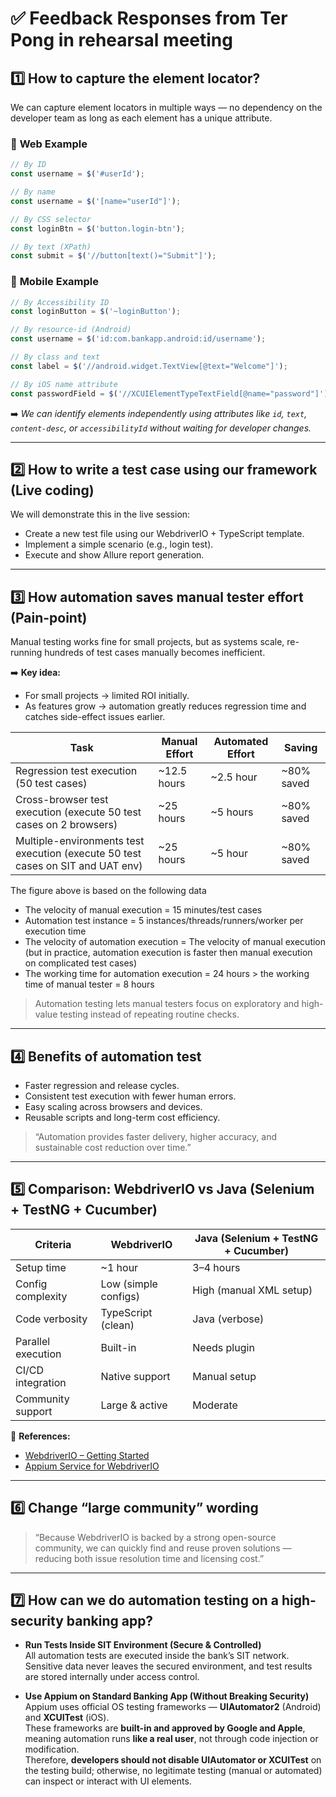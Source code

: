 # ✅ Feedback Responses from Ter Pong in rehearsal meeting

## **1️⃣ How to capture the element locator?**
We can capture element locators in multiple ways — no dependency on the developer team as long as each element has a unique attribute.

### 🔹 **Web Example**
```js
// By ID
const username = $('#userId');

// By name
const username = $('[name="userId"]');

// By CSS selector
const loginBtn = $('button.login-btn');

// By text (XPath)
const submit = $('//button[text()="Submit"]');
```

### 🔹 **Mobile Example**
```js
// By Accessibility ID
const loginButton = $('~loginButton');

// By resource-id (Android)
const username = $('id:com.bankapp.android:id/username');

// By class and text
const label = $('//android.widget.TextView[@text="Welcome"]');

// By iOS name attribute
const passwordField = $('//XCUIElementTypeTextField[@name="password"]');
```

➡️ *We can identify elements independently using attributes like `id`, `text`, `content-desc`, or `accessibilityId` without waiting for developer changes.*

---

## **2️⃣ How to write a test case using our framework (Live coding)**
We will demonstrate this in the live session:  
- Create a new test file using our WebdriverIO + TypeScript template.  
- Implement a simple scenario (e.g., login test).  
- Execute and show Allure report generation.

---

## **3️⃣ How automation saves manual tester effort (Pain-point)**
Manual testing works fine for small projects, but as systems scale, re-running hundreds of test cases manually becomes inefficient.

➡️ **Key idea:**
- For small projects → limited ROI initially.  
- As features grow → automation greatly reduces regression time and catches side-effect issues earlier.

| Task | Manual Effort | Automated Effort | Saving |
|------|----------------|------------------|---------|
| Regression test execution (50 test cases) | ~12.5 hours | ~2.5 hour | ~80% saved |
| Cross-browser test execution (execute 50 test cases on 2 browsers) | ~25 hours | ~5 hours | ~80% saved |  (But it's not required more effort on automation development)
| Multiple-environments test execution (execute 50 test cases on SIT and UAT env) | ~25 hours |  ~5 hour | ~80% saved |  (But it's not required more effort on automation development)

The figure above is based on the following data
  + The velocity of manual execution = 15 minutes/test cases
  + Automation test instance = 5 instances/threads/runners/worker per execution time
  + The velocity of automation execution = The velocity of manual execution (but in practice, automation execution is faster then manual execution on complicated test cases)
  + The working time for automation execution = 24 hours > the working time of manual tester = 8 hours

> Automation testing lets manual testers focus on exploratory and high-value testing instead of repeating routine checks.

---

## **4️⃣ Benefits of automation test**
- Faster regression and release cycles.  
- Consistent test execution with fewer human errors.  
- Easy scaling across browsers and devices.  
- Reusable scripts and long-term cost efficiency.  

> “Automation provides faster delivery, higher accuracy, and sustainable cost reduction over time.”

---

## **5️⃣ Comparison: WebdriverIO vs Java (Selenium + TestNG + Cucumber)**

| Criteria | WebdriverIO | Java (Selenium + TestNG + Cucumber) |
|-----------|--------------|-------------------------------------|
| Setup time | ~1 hour | 3–4 hours |
| Config complexity | Low (simple configs) | High (manual XML setup) |
| Code verbosity | TypeScript (clean) | Java (verbose) |
| Parallel execution | Built-in | Needs plugin |
| CI/CD integration | Native support | Manual setup |
| Community support | Large & active | Moderate |

📘 **References:**  
- [WebdriverIO – Getting Started](https://webdriver.io/docs/gettingstarted)  
- [Appium Service for WebdriverIO](https://webdriver.io/docs/appium-service)

---

## **6️⃣ Change “large community” wording**
> “Because WebdriverIO is backed by a strong open-source community, we can quickly find and reuse proven solutions — reducing both issue resolution time and licensing cost.”

---

## **7️⃣ How can we do automation testing on a high-security banking app?**

- **Run Tests Inside SIT Environment (Secure & Controlled)**  
  All automation tests are executed inside the bank’s SIT network. Sensitive data never leaves the secured environment, and test results are stored internally under access control.

- **Use Appium on Standard Banking App (Without Breaking Security)**  
  Appium uses official OS testing frameworks — **UIAutomator2** (Android) and **XCUITest** (iOS).  
  These frameworks are **built-in and approved by Google and Apple**, meaning automation runs **like a real user**, not through code injection or modification.  
  Therefore, **developers should not disable UIAutomator or XCUITest** on the testing build; otherwise, no legitimate testing (manual or automated) can inspect or interact with UI elements.

